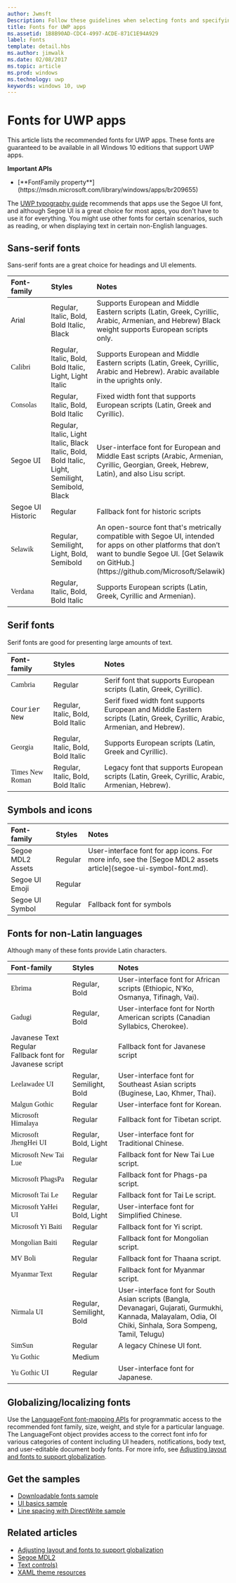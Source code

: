 ---author: JwmsftDescription: Follow these guidelines when selecting fonts and specifying font sizes and colors for UWP apps.title: Fonts for UWP appsms.assetid: 1B8B90AD-CDC4-4997-ACDE-871C1E94A929label: Fontstemplate: detail.hbsms.author: jimwalkms.date: 02/08/2017ms.topic: articlems.prod: windowsms.technology: uwpkeywords: windows 10, uwp---# Fonts for UWP apps<link rel="stylesheet" href="https://az835927.vo.msecnd.net/sites/uwp/Resources/css/custom.css"> This article lists the recommended fonts for UWP apps. These fonts are guaranteed to be available in all Windows 10 editions that support UWP apps.<div class="important-apis" ><b>Important APIs</b><br/><ul><li>[**FontFamily property**](https://msdn.microsoft.com/library/windows/apps/br209655)</li></ul></div>The [UWP typography guide](typography.md) recommends that apps use the Segoe UI font, and although Segoe UI is a great choice for most apps, you don't have to use it for everything. You might use other fonts for certain scenarios, such as reading, or when displaying text in certain non-English languages.  ## Sans-serif fontsSans-serif fonts are a great choice for headings and UI elements. <table><colgroup><col width="33%" /><col width="33%" /><col width="33%" /></colgroup><thead><tr class="header"><th align="left">Font-family</th><th align="left">Styles</th><th align="left">Notes</th></tr></thead><tbody><tr class="odd"><td align="left" style="font-family: Arial;">Arial</td><td align="left">Regular, Italic, Bold, Bold Italic, Black</td><td align="left">Supports European and Middle Eastern scripts (Latin, Greek, Cyrillic, Arabic, Armenian, and Hebrew) Black weight supports European scripts only.</td></tr><tr class="even"><td align="left" style="font-family: Calibri;">Calibri</td><td align="left">Regular, Italic, Bold, Bold Italic, Light, Light Italic</td><td align="left">Supports European and Middle Eastern scripts (Latin, Greek, Cyrillic, Arabic and Hebrew). Arabic available in the uprights only.</td></tr><td style="font-family: Consolas;">Consolas</td><td>Regular, Italic, Bold, Bold Italic</td><td>Fixed width font that supports European scripts (Latin, Greek and Cyrillic).</td></tr><tr><td style="font-family: Segoe UI;">Segoe UI</td><td>Regular, Italic, Light Italic, Black Italic, Bold, Bold Italic, Light, Semilight, Semibold, Black</td><td>User-interface font for European and Middle East scripts (Arabic, Armenian, Cyrillic, Georgian, Greek, Hebrew, Latin), and also Lisu script.</td></tr><tr class="odd"><td>Segoe UI Historic</td><td align="left">Regular</td><td align="left">Fallback font for historic scripts</td></tr><tr class="even"><td style="font-family: Selawik;">Selawik</td><td align="left">Regular, Semilight, Light, Bold, Semibold</td><td align="left">An open-source font that's metrically compatible with Segoe UI, intended for apps on other platforms that don’t want to bundle Segoe UI. [Get Selawik on GitHub.](https://github.com/Microsoft/Selawik)</td></tr><tr class="even"><td style="font-family: Verdana;">Verdana</td><td align="left">Regular, Italic, Bold, Bold Italic</td><td align="left">Supports European scripts (Latin, Greek, Cyrillic and Armenian).</td></tr></tbody></table>## Serif fontsSerif fonts are good for presenting large amounts of text. <table><thead><tr class="header"><th align="left">Font-family</th><th align="left">Styles</th><th align="left">Notes</th></tr></thead><tbody><tr class="odd"><td style="font-family: Cambria;">Cambria</td><td align="left">Regular</td><td align="left">Serif font that supports European scripts (Latin, Greek, Cyrillic).</td></tr><tr class="even"><td style="font-family: Courier New;">Courier New</td><td align="left">Regular, Italic, Bold, Bold Italic</td><td align="left">Serif fixed width font supports European and Middle Eastern scripts (Latin, Greek, Cyrillic, Arabic, Armenian, and Hebrew).</td></tr><tr class="odd"><td style="font-family: Georgia;">Georgia</td><td align="left">Regular, Italic, Bold, Bold Italic</td><td align="left">Supports European scripts (Latin, Greek and Cyrillic).</td></tr><tr class="even"><td style="font-family: Times New Roman;">Times New Roman</td><td align="left">Regular, Italic, Bold, Bold Italic</td><td align="left">Legacy font that supports European scripts (Latin, Greek, Cyrillic, Arabic, Armenian, Hebrew).</td></tr></tbody></table>## Symbols and icons<table><thead><tr class="header"><th align="left">Font-family</th><th align="left">Styles</th><th align="left">Notes</th></tr></thead><tbody><tr class="odd"><td align="left">Segoe MDL2 Assets</td><td align="left">Regular</td><td align="left">User-interface font for app icons. For more info, see the [Segoe MDL2 assets article](segoe-ui-symbol-font.md).</td></tr><tr class="even"><td align="left">Segoe UI Emoji</td><td align="left">Regular</td><td align="left"></td></tr><tr class="even"><td align="left">Segoe UI Symbol</td><td align="left">Regular</td><td align="left">Fallback font for symbols</td></tr></tbody></table>## Fonts for non-Latin languagesAlthough many of these fonts provide Latin characters.<table><thead><tr class="header"><th align="left">Font-family</th><th align="left">Styles</th><th align="left">Notes</th></tr></thead><tbody><tr class="odd"><td style="font-family: Embrima;">Ebrima</td><td align="left">Regular, Bold</td><td align="left">User-interface font for African scripts (Ethiopic, N'Ko, Osmanya, Tifinagh, Vai).</td></tr><tr class="even"><td style="font-family: Gadugi;">Gadugi</td><td align="left">Regular, Bold</td><td align="left">User-interface font for North American scripts (Canadian Syllabics, Cherokee).</td></tr><tr class="even"><td align="left">Javanese Text Regular Fallback font for Javanese script</td><td align="left">Regular</td><td align="left">Fallback font for Javanese script</td></tr><tr class="odd"><td align="left" style="font-family: Leelawadee UI;">Leelawadee UI</td><td align="left">Regular, Semilight, Bold</td><td align="left">User-interface font for Southeast Asian scripts (Buginese, Lao, Khmer, Thai).</td></tr><tr class="odd"><td align="left" style="font-family: Malgun Gothic;">Malgun Gothic</td><td align="left">Regular</td><td align="left">User-interface font for Korean.</td></tr><tr class="even"><td align="left" style="font-family: Microsoft Himalaya;">Microsoft Himalaya</td><td align="left">Regular</td><td align="left">Fallback font for Tibetan script.</td></tr><!--<tr class="odd"><td align="left" style="font-family: Microsoft JhengHei;">Microsoft JhengHei</td><td align="left">Regular</td><td align="left"></td></tr>--><tr class="even"><td align="left" style="font-family: Microsoft JhengHei UI;">Microsoft JhengHei UI</td><td align="left">Regular, Bold, Light</td><td align="left">User-interface font for Traditional Chinese.</td></tr><tr class="odd"><td align="left" style="font-family: Microsoft New Tai Lue;">Microsoft New Tai Lue</td><td align="left">Regular</td><td align="left">Fallback font for New Tai Lue script.</td></tr><tr class="even"><td align="left" style="font-family: Microsoft PhagsPa;">Microsoft PhagsPa</td><td align="left">Regular</td><td align="left">Fallback font for Phags-pa script.</td></tr><tr class="odd"><td align="left" style="font-family: Microsoft Tai Le;">Microsoft Tai Le</td><td align="left">Regular</td><td align="left">Fallback font for Tai Le script.</td></tr><!--<tr class="even"><td align="left" style="font-family: Microsoft YaHei;">Microsoft YaHei</td><td align="left">Regular</td><td align="left"></td></tr>--><tr class="odd"><td align="left" style="font-family: Microsoft YaHei UI;">Microsoft YaHei UI</td><td align="left">Regular, Bold, Light</td><td align="left">User-interface font for Simplified Chinese.</td></tr><tr class="even"><td align="left" style="font-family: Microsoft Yi Baiti;">Microsoft Yi Baiti</td><td align="left">Regular</td><td align="left">Fallback font for Yi script.</td></tr><tr class="odd"><td align="left" style="font-family: Mongolian Baiti;">Mongolian Baiti</td><td align="left">Regular</td><td align="left">Fallback font for Mongolian script.</td></tr><tr class="even"><td align="left" style="font-family: MV Boli;">MV Boli</td><td align="left">Regular</td><td align="left">Fallback font for Thaana script.</td></tr><tr class="odd"><td align="left" style="font-family: Myanmar Text;">Myanmar Text</td><td align="left">Regular</td><td align="left">Fallback font for Myanmar script.</td></tr><tr class="even"><td align="left" style="font-family: Nirmala UI;">Nirmala UI</td><td align="left">Regular, Semilight, Bold</td><td align="left">User-interface font for South Asian scripts (Bangla, Devanagari, Gujarati, Gurmukhi, Kannada, Malayalam, Odia, Ol Chiki, Sinhala, Sora Sompeng, Tamil, Telugu)</td></tr><tr class="odd"><td align="left" style="font-family: SimSun;">SimSun</td><td align="left">Regular</td><td align="left">A legacy Chinese UI font. </td></tr><tr class="odd"><td align="left" style="font-family: Yu Gothic;">Yu Gothic</td><td align="left">Medium</td><td align="left"></td></tr><tr class="even"><td align="left" style="font-family: Yu Gothic UI;">Yu Gothic UI</td><td align="left">Regular</td><td align="left">User-interface font for Japanese.</td></tr></tbody></table>## Globalizing/localizing fontsUse the [LanguageFont font-mapping APIs](https://msdn.microsoft.com/library/windows/apps/br206864) for programmatic access to the recommended font family, size, weight, and style for a particular language. The LanguageFont object provides access to the correct font info for various categories of content including UI headers, notifications, body text, and user-editable document body fonts. For more info, see [Adjusting layout and fonts to support globalization](https://msdn.microsoft.com/windows/uwp/globalizing/adjust-layout-and-fonts--and-support-rtl).## Get the samples* [Downloadable fonts sample](https://github.com/Microsoft/Windows-universal-samples/blob/master/Samples/XamlCloudFontIntegration)* [UI basics sample](https://github.com/Microsoft/Windows-universal-samples/blob/master/Samples/XamlUIBasics)* [Line spacing with DirectWrite sample](https://github.com/Microsoft/Windows-universal-samples/blob/master/Samples/DWriteLineSpacingModes) ## Related articles* [Adjusting layout and fonts to support globalization](https://msdn.microsoft.com/windows/uwp/globalizing/adjust-layout-and-fonts--and-support-rtl)* [Segoe MDL2](segoe-ui-symbol-font.md)* [Text controls)](../controls-and-patterns/text-controls.md)* [XAML theme resources](https://msdn.microsoft.com/library/windows/apps/mt187274)  